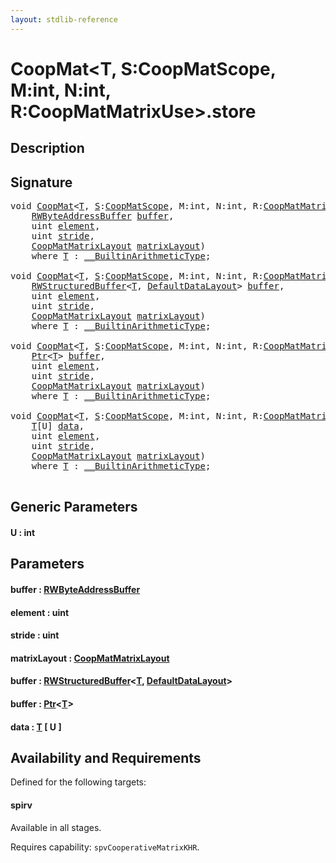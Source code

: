 ```yaml
---
layout: stdlib-reference
---
```


# CoopMat\<T, S:CoopMatScope, M:int, N:int, R:CoopMatMatrixUse\>\.store

## Description





## Signature 

<pre>
<span class="code_keyword">void</span> <a href="index.md" class="code_type">CoopMat</a>&lt;<a href="index.md#typeparam-T" class="code_type">T</a>, <a href="index.md#decl-S" class="code_var">S</a>:<a href="../coopmatscope-047/index.md" class="code_type">CoopMatScope</a>, M:<span class="code_keyword">int</span>, N:<span class="code_keyword">int</span>, R:<a href="../coopmatmatrixuse-047d/index.md" class="code_type">CoopMatMatrixUse</a>&gt;.<a href="store.md">store</a>(
    <a href="../rwbyteaddressbuffer-0126d/index.md" class="code_type">RWByteAddressBuffer</a> <a href="store.md#decl-buffer" class="code_param">buffer</a>,
    <span class="code_keyword">uint</span> <a href="store.md#decl-element" class="code_param">element</a>,
    <span class="code_keyword">uint</span> <a href="store.md#decl-stride" class="code_param">stride</a>,
    <a href="../coopmatmatrixlayout-047d/index.md" class="code_type">CoopMatMatrixLayout</a> <a href="store.md#decl-matrixLayout" class="code_param">matrixLayout</a>)
    <span class='code_keyword'>where</span> <a href="index.md#typeparam-T" class="code_type">T</a> : <a href="../../interfaces/0_builtinarithmetictype-029j/index.md" class="code_type">__BuiltinArithmeticType</a>;

<span class="code_keyword">void</span> <a href="index.md" class="code_type">CoopMat</a>&lt;<a href="index.md#typeparam-T" class="code_type">T</a>, <a href="index.md#decl-S" class="code_var">S</a>:<a href="../coopmatscope-047/index.md" class="code_type">CoopMatScope</a>, M:<span class="code_keyword">int</span>, N:<span class="code_keyword">int</span>, R:<a href="../coopmatmatrixuse-047d/index.md" class="code_type">CoopMatMatrixUse</a>&gt;.<a href="store.md">store</a>(
    <a href="../rwstructuredbuffer-012c/index.md" class="code_type">RWStructuredBuffer</a>&lt;<a href="index.md#typeparam-T" class="code_type">T</a>, <a href="../defaultdatalayout-07b/index.md" class="code_type">DefaultDataLayout</a>&gt; <a href="store.md#decl-buffer" class="code_param">buffer</a>,
    <span class="code_keyword">uint</span> <a href="store.md#decl-element" class="code_param">element</a>,
    <span class="code_keyword">uint</span> <a href="store.md#decl-stride" class="code_param">stride</a>,
    <a href="../coopmatmatrixlayout-047d/index.md" class="code_type">CoopMatMatrixLayout</a> <a href="store.md#decl-matrixLayout" class="code_param">matrixLayout</a>)
    <span class='code_keyword'>where</span> <a href="index.md#typeparam-T" class="code_type">T</a> : <a href="../../interfaces/0_builtinarithmetictype-029j/index.md" class="code_type">__BuiltinArithmeticType</a>;

<span class="code_keyword">void</span> <a href="index.md" class="code_type">CoopMat</a>&lt;<a href="index.md#typeparam-T" class="code_type">T</a>, <a href="index.md#decl-S" class="code_var">S</a>:<a href="../coopmatscope-047/index.md" class="code_type">CoopMatScope</a>, M:<span class="code_keyword">int</span>, N:<span class="code_keyword">int</span>, R:<a href="../coopmatmatrixuse-047d/index.md" class="code_type">CoopMatMatrixUse</a>&gt;.<a href="store.md">store</a>(
    <a href="../ptr-0/index.md" class="code_type">Ptr</a>&lt;<a href="index.md#typeparam-T" class="code_type">T</a>&gt; <a href="store.md#decl-buffer" class="code_param">buffer</a>,
    <span class="code_keyword">uint</span> <a href="store.md#decl-element" class="code_param">element</a>,
    <span class="code_keyword">uint</span> <a href="store.md#decl-stride" class="code_param">stride</a>,
    <a href="../coopmatmatrixlayout-047d/index.md" class="code_type">CoopMatMatrixLayout</a> <a href="store.md#decl-matrixLayout" class="code_param">matrixLayout</a>)
    <span class='code_keyword'>where</span> <a href="index.md#typeparam-T" class="code_type">T</a> : <a href="../../interfaces/0_builtinarithmetictype-029j/index.md" class="code_type">__BuiltinArithmeticType</a>;

<span class="code_keyword">void</span> <a href="index.md" class="code_type">CoopMat</a>&lt;<a href="index.md#typeparam-T" class="code_type">T</a>, <a href="index.md#decl-S" class="code_var">S</a>:<a href="../coopmatscope-047/index.md" class="code_type">CoopMatScope</a>, M:<span class="code_keyword">int</span>, N:<span class="code_keyword">int</span>, R:<a href="../coopmatmatrixuse-047d/index.md" class="code_type">CoopMatMatrixUse</a>&gt;.<a href="store.md">store</a>&lt;<a href="store.md#decl-U" class="code_var">U</a>:<span class="code_keyword">int</span>&gt;(
    <a href="index.md#typeparam-T" class="code_type">T</a>[U] <a href="store.md#decl-data" class="code_param">data</a>,
    <span class="code_keyword">uint</span> <a href="store.md#decl-element" class="code_param">element</a>,
    <span class="code_keyword">uint</span> <a href="store.md#decl-stride" class="code_param">stride</a>,
    <a href="../coopmatmatrixlayout-047d/index.md" class="code_type">CoopMatMatrixLayout</a> <a href="store.md#decl-matrixLayout" class="code_param">matrixLayout</a>)
    <span class='code_keyword'>where</span> <a href="index.md#typeparam-T" class="code_type">T</a> : <a href="../../interfaces/0_builtinarithmetictype-029j/index.md" class="code_type">__BuiltinArithmeticType</a>;

</pre>

## Generic Parameters

####  <a id="decl-U"></a>U  : int

## Parameters

####  <a id="decl-buffer"></a>buffer  : [RWByteAddressBuffer](../rwbyteaddressbuffer-0126d/index.md)
####  <a id="decl-element"></a>element  : uint
####  <a id="decl-stride"></a>stride  : uint
####  <a id="decl-matrixLayout"></a>matrixLayout  : [CoopMatMatrixLayout](../coopmatmatrixlayout-047d/index.md)
####  <a id="decl-buffer"></a>buffer  : [RWStructuredBuffer](../rwstructuredbuffer-012c/index.md)\<[T](../rwstructuredbuffer-012c/index.md#typeparam-T), [DefaultDataLayout](../defaultdatalayout-07b/index.md)\>
####  <a id="decl-buffer"></a>buffer  : [Ptr](../ptr-0/index.md)\<[T](../ptr-0/index.md#typeparam-T)\>
####  <a id="decl-data"></a>data  : [T](index.md#typeparam-T) \[ U \]

## Availability and Requirements

Defined for the following targets:

#### spirv
Available in all stages.

Requires capability: `spvCooperativeMatrixKHR`.



<script>
// Fix .md links to .html when on ReadTheDocs
if (window.location.hostname.includes('readthedocs') || 
    window.location.hostname.includes('rtfd.io')) {
  document.addEventListener('DOMContentLoaded', function() {
    const links = document.querySelectorAll('a');
    links.forEach(link => {
      if (link.getAttribute('href') && link.getAttribute('href').endsWith('.md')) {
        link.href = link.href.replace(/\.md($|#|\?)/, '.html$1');
      }
    });
  });
}
</script>
